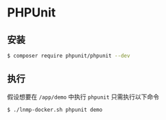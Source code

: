 # PHPUnit

## 安装

```bash
$ composer require phpunit/phpunit --dev
```

## 执行

假设想要在 `/app/demo` 中执行 `phpunit` 只需执行以下命令

```bash
$ ./lnmp-docker.sh phpunit demo
```
